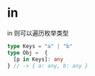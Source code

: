 # in

in 则可以遍历枚举类型

```typescript
type Keys = "a" | "b"
type Obj =  {
  [p in Keys]: any
} // -> { a: any, b: any }
```

